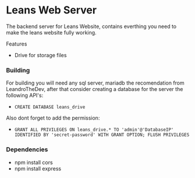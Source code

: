 # Leans Web Server
The backend server for Leans Website, contains everthing you need to make the leans website fully working.

Features
- Drive for storage files

### Building
For building you will need any sql server, mariadb the recomendation from LeandroTheDev, after that consider creating a database for the server the following API's: 
- ``CREATE DATABASE leans_drive``

Also dont forget to add the permission:
- ``GRANT ALL PRIVILEGES ON leans_drive.* TO 'admin'@'DatabaseIP' IDENTIFIED BY 'secret-password' WITH GRANT OPTION; FLUSH PRIVILEGES``

### Dependencies
- npm install cors
- npm install express